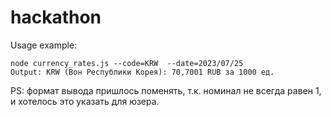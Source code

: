 # hackathon

Usage example:

```
node currency_rates.js --code=KRW  --date=2023/07/25
Output: KRW (Вон Республики Корея): 70,7001 RUB за 1000 ед.
```

PS: формат вывода пришлось поменять, т.к. номинал не всегда равен 1, и хотелось это указать для юзера.
